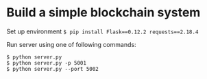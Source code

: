 # Build a simple blockchain system



Set up environment 
```$ pip install Flask==0.12.2 requests==2.18.4```



Run server using one of following commands:
```
$ python server.py
$ python server.py -p 5001
$ python server.py --port 5002
```
